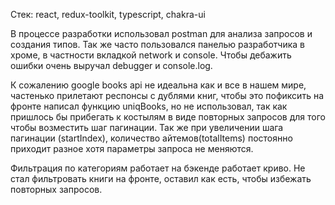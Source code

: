 Стек: react, redux-toolkit, typescript, chakra-ui

В процессе разработки использовал postman для анализа запросов и создания типов. Так же часто пользовался панелью разработчика в хроме, в частности вкладкой network и console. Чтобы дебажить ошибки очень выручал debugger и console.log.

К сожалению google books api не идеальна как и все в нашем мире, частенько прилетают респонсы с дублями книг, чтобы это пофиксить на фронте написал функцию uniqBooks, но не использовал, так как пришлось бы прибегать к костылям в виде повторных запросов для того чтобы возместить шаг пагинации. Так же при увеличении шага пагинации (startIndex), количество айтемов(totalItems) постоянно приходит разное хотя параметры запроса не меняются.

Фильтрация по категориям работает на бэкенде работает криво. Не стал фильтровать книги на фронте, оставил как есть, чтобы избежать повторных запросов.
